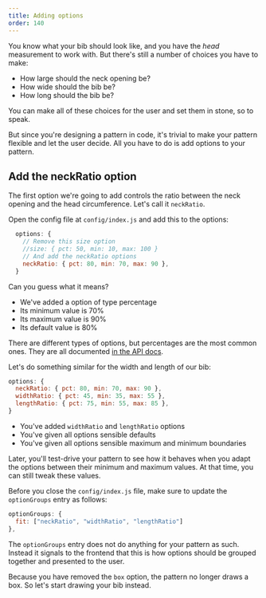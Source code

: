 ```yaml
---
title: Adding options
order: 140
---
```


You know what your bib should look like, and you have the *head* measurement
to work with. But there's still a number of choices you have to make:

 - How large should the neck opening be?
 - How wide should the bib be?
 - How long should the bib be?

You can make all of these choices for the user and set them in stone, so to speak.

But since you're designing a pattern in code, it's trivial to make your pattern
flexible and let the user decide. All you have to do is add options to your pattern.

## Add the neckRatio option

The first option we're going to add controls the ratio between the neck opening 
and the head circumference. Let's call it `neckRatio`.

Open the config file at `config/index.js` and add this to the options:

```js
  options: {
    // Remove this size option
    //size: { pct: 50, min: 10, max: 100 }
    // And add the neckRatio options
    neckRatio: { pct: 80, min: 70, max: 90 }, 
  }
```

Can you guess what it means?

 - We've added a option of type percentage
 - Its minimum value is 70%
 - Its maximum value is 90%
 - Its default value is 80%

<Note>

There are different types of options, but percentages are the most common ones.
They are all documented [in the API docs](/reference/config/options).

</Note>

Let's do something similar for the width and length of our bib:

```js
options: {
  neckRatio: { pct: 80, min: 70, max: 90 }, 
  widthRatio: { pct: 45, min: 35, max: 55 }, 
  lengthRatio: { pct: 75, min: 55, max: 85 }, 
}
```

 - You've added `widthRatio` and `lengthRatio` options
 - You've given all options sensible defaults 
 - You've given all options sensible maximum and minimum boundaries

<Note>

Later, you'll test-drive your pattern to see how it behaves when you adapt the options
between their minimum and maximum values. At that time, you can still tweak these values.

</Note>

Before you close the `config/index.js` file, make sure to update the `optionGroups` entry as follows:

```js
optionGroups: {
  fit: ["neckRatio", "widthRatio", "lengthRatio"]
},
```

<Note>

The `optionGroups` entry does not do anything for your pattern as such. 
Instead it signals to the frontend that this is how options should be grouped together and presented to the user.

</Note>

Because you have removed the `box` option, the pattern no longer draws a box.
So let's start drawing your bib instead.

